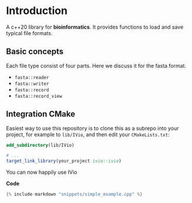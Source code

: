 # Introduction

A c++20 library for **bioinformatics**. It provides functions to load and save typical
file formats.

## Basic concepts

Each file type consist of four parts. Here we discuss it for the fasta format.

 - `fasta::reader`
 - `fasta::writer`
 - `fasta::record`
 - `fasta::record_view`

## Integration CMake
Easiest way to use this repository is to clone this as a subrepo into your project, for example to
`lib/IVio`, and then edit your `CMakeLists.txt`:

```cmake
add_subdirectory(lib/IVio)

# ...
target_link_library(your_project ivio::ivio)
```

You can now happily use IVio


**Code**
```c++
{% include-markdown "snippets/simple_example.cpp" %}
```
